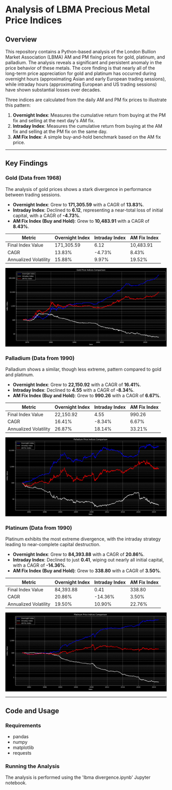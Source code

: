 # Analysis of LBMA Precious Metal Price Indices

## Overview

This repository contains a Python-based analysis of the London Bullion Market Association (LBMA) AM and PM fixing prices for gold, platinum, and palladium. The analysis reveals a significant and persistent anomaly in the price behavior of these metals. The core finding is that nearly all of the long-term price appreciation for gold and platinum has occurred during overnight hours (approximating Asian and early European trading sessions), while intraday hours (approximating European and US trading sessions) have shown substantial losses over decades.

Three indices are calculated from the daily AM and PM fix prices to illustrate this pattern:
1.  **Overnight Index**: Measures the cumulative return from buying at the PM fix and selling at the next day's AM fix.
2.  **Intraday Index**: Measures the cumulative return from buying at the AM fix and selling at the PM fix on the same day.
3.  **AM Fix Index**: A simple buy-and-hold benchmark based on the AM fix price.

---

## Key Findings

### Gold (Data from 1968)

The analysis of gold prices shows a stark divergence in performance between trading sessions.

*   **Overnight Index**: Grew to **171,305.59** with a CAGR of **13.83%**.
*   **Intraday Index**: Declined to **6.12**, representing a near-total loss of initial capital, with a CAGR of **-4.73%**.
*   **AM Fix Index (Buy and Hold)**: Grew to **10,483.91** with a CAGR of **8.43%**.

| Metric                  | Overnight Index | Intraday Index | AM Fix Index |
| ----------------------- | --------------- | -------------- | ------------ |
| Final Index Value       | 171,305.59      | 6.12           | 10,483.91    |
| CAGR                    | 13.83%          | -4.73%         | 8.43%        |
| Annualized Volatility   | 15.88%          | 9.97%          | 19.52%       |

![docs/gold.png](docs/gold.png)

### Palladium (Data from 1990)

Palladium shows a similar, though less extreme, pattern compared to gold and platinum.

*   **Overnight Index**: Grew to **22,150.92** with a CAGR of **16.41%**.
*   **Intraday Index**: Declined to **4.55** with a CAGR of **-8.34%**.
*   **AM Fix Index (Buy and Hold)**: Grew to **990.26** with a CAGR of **6.67%**.

| Metric                  | Overnight Index | Intraday Index | AM Fix Index |
| ----------------------- | --------------- | -------------- | ------------ |
| Final Index Value       | 22,150.92       | 4.55           | 990.26       |
| CAGR                    | 16.41%          | -8.34%         | 6.67%        |
| Annualized Volatility   | 26.87%          | 18.14%         | 33.21%       |

![docs/palladium.png](docs/palladium.png)

### Platinum (Data from 1990)

Platinum exhibits the most extreme divergence, with the intraday strategy leading to near-complete capital destruction.

*   **Overnight Index**: Grew to **84,393.88** with a CAGR of **20.86%**.
*   **Intraday Index**: Declined to just **0.41**, wiping out nearly all initial capital, with a CAGR of **-14.36%**.
*   **AM Fix Index (Buy and Hold)**: Grew to **338.80** with a CAGR of **3.50%**.

| Metric                  | Overnight Index | Intraday Index | AM Fix Index |
| ----------------------- | --------------- | -------------- | ------------ |
| Final Index Value       | 84,393.88       | 0.41           | 338.80       |
| CAGR                    | 20.86%          | -14.36%        | 3.50%        |
| Annualized Volatility   | 19.50%          | 10.90%         | 22.76%       |

![docs/platinum.png](docs/platinum.png)

---

## Code and Usage

### Requirements
- pandas
- numpy
- matplotlib
- requests

### Running the Analysis
The analysis is performed using the 'lbma divergence.ipynb' Jupyter notebook.